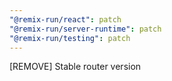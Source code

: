 ```yaml
---
"@remix-run/react": patch
"@remix-run/server-runtime": patch
"@remix-run/testing": patch
---
```


[REMOVE] Stable router version
